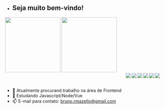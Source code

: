 - ## Seja muito bem-vindo!

<div>
    <img height="180px" src="https://github-readme-stats.vercel.app/api?username=brunomazello&theme=codeSTACKr&show_icons=true" style="max-widht=100%";>
    <img height="180px" src="https://github-readme-stats.vercel.app/api/top-langs/?username=brunomazello&layout=compact&show_icons=true&theme=codeSTACKr" style="max-widht=100%";>
</div>
<div>
    <a href="https://www.linkedin.com/in/brunomazello/" target="_blank"> <img src="https://camo.githubusercontent.com/c00f87aeebbec37f3ee0857cc4c20b21fefde8a96caf4744383ebfe44a47fe3f/68747470733a2f2f696d672e736869656c64732e696f2f62616467652f2d4c696e6b6564496e2d2532333030373742353f7374796c653d666f722d7468652d6261646765266c6f676f3d6c696e6b6564696e266c6f676f436f6c6f723d7768697465" align="right"  target="_blank"></a>
    <img align="right" src="https://img.shields.io/badge/Node.js-43853D?style=for-the-badge&logo=node.js&logoColor=white">
    <img align="right" src="https://img.shields.io/badge/React-20232A?style=for-the-badge&logo=react&logoColor=61DAFB">
    <img align="right" src="https://img.shields.io/badge/JavaScript-323330?style=for-the-badge&logo=javascript&logoColor=F7DF1E">
    <img align="right" src="https://img.shields.io/badge/HTML5-E34F26?style=for-the-badge&logo=html5&logoColor=white">
    <img align="right" src="https://img.shields.io/badge/CSS3-1572B6?style=for-the-badge&logo=css3&logoColor=white">
</div>

<br>
<br>

- 🔭 Atualmente procurand trabalho na área de Frontend
- 🌱 Estudando Javascript/Node/Vue
- 📫 E-mail para contato: bruno.rmazello@gmail.com

